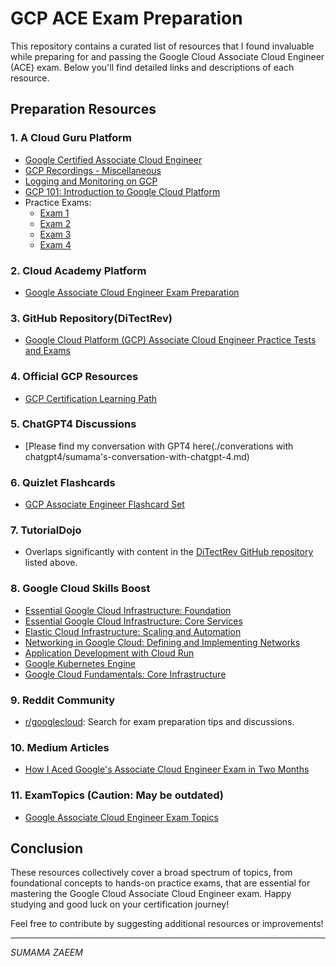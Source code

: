 # GCP ACE Exam Preparation

This repository contains a curated list of resources that I found invaluable while preparing for and passing the Google Cloud Associate Cloud Engineer (ACE) exam. Below you'll find detailed links and descriptions of each resource.

## Preparation Resources

### 1. A Cloud Guru Platform
- [Google Certified Associate Cloud Engineer](https://learn.acloud.guru/course/google-certified-associate-cloud-engineer/)
- [GCP Recordings - Miscellaneous](https://learn.acloud.guru/course/e927f4b5-b7c3-4619-b3c6-e529c1ceca00/dashboard)
- [Logging and Monitoring on GCP](https://learn.acloud.guru/course/d6fb013d-ab5b-440d-b2f0-ba51b650e6e2/dashboard)
- [GCP 101: Introduction to Google Cloud Platform](https://learn.acloud.guru/course/gcp-101/dashboard)
- Practice Exams:
  - [Exam 1](https://practice-exam.acloud.guru/gcp-certified-associate-cloud-engineer?_ga=2.107374274.1304349605.1719001231-896851803.1716618925)
  - [Exam 2](https://practice-exam.acloud.guru/f667fc10-8e6d-4635-aebf-7c74e20c765c?_ga=2.107374274.1304349605.1719001231-896851803.1716618925)
  - [Exam 3](https://practice-exam.acloud.guru/898d36b1-5a7b-4529-8ea6-8ca50536e44e?_ga=2.107374274.1304349605.1719001231-896851803.1716618925)
  - [Exam 4](https://practice-exam.acloud.guru/d1f2e22b-1cfa-41ff-a271-7b7b5bc5c979?_ga=2.42828389.1304349605.1719001231-896851803.1716618925)

### 2. Cloud Academy Platform
- [Google Associate Cloud Engineer Exam Preparation](https://cloudacademy.com/learning-paths/google-associate-cloud-engineer-exam-preparation-844/)

### 3. GitHub Repository(DiTectRev)
- [Google Cloud Platform (GCP) Associate Cloud Engineer Practice Tests and Exams](https://github.com/Ditectrev/Google-Cloud-Platform-GCP-Associate-Cloud-Engineer-Practice-Tests-Exams-Questions-Answers)

### 4. Official GCP Resources
- [GCP Certification Learning Path](https://cloud.google.com/learn/certification/cloud-engineer)

### 5. ChatGPT4 Discussions
- [Please find my conversation with GPT4 here(./converations with chatgpt4/sumama's-conversation-with-chatgpt-4.md)

### 6. Quizlet Flashcards
- [GCP Associate Engineer Flashcard Set](https://quizlet.com/434286726/gcp-assoc-engineeer-flash-card-set-2-flash-cards/)

### 7. TutorialDojo
- Overlaps significantly with content in the [DiTectRev GitHub repository](https://github.com/Ditectrev/Google-Cloud-Platform-GCP-Associate-Cloud-Engineer-Practice-Tests-Exams-Questions-Answers) listed above.

### 8. Google Cloud Skills Boost
- [Essential Google Cloud Infrastructure: Foundation](https://www.cloudskillsboost.google/course_templates/648)
- [Essential Google Cloud Infrastructure: Core Services](https://www.cloudskillsboost.google/course_templates/637)
- [Elastic Cloud Infrastructure: Scaling and Automation](https://www.cloudskillsboost.google/course_templates/654)
- [Networking in Google Cloud: Defining and Implementing Networks](https://www.cloudskillsboost.google/course_templates/645)
- [Application Development with Cloud Run](https://www.cloudskillsboost.google/course_templates/625)
- [Google Kubernetes Engine](https://www.cloudskillsboost.google/course_templates/636)
- [Google Cloud Fundamentals: Core Infrastructure](https://www.cloudskillsboost.google/course_templates/2)

### 9. Reddit Community
- [r/googlecloud](https://www.reddit.com/r/googlecloud/): Search for exam preparation tips and discussions.

### 10. Medium Articles
- [How I Aced Google's Associate Cloud Engineer Exam in Two Months](https://abishaik.medium.com/how-i-aced-googles-associate-cloud-engineer-exam-in-two-months-ce71782992cc)

### 11. ExamTopics (Caution: May be outdated)
- [Google Associate Cloud Engineer Exam Topics](https://www.examtopics.com/exams/google/associate-cloud-engineer/)

## Conclusion

These resources collectively cover a broad spectrum of topics, from foundational concepts to hands-on practice exams, that are essential for mastering the Google Cloud Associate Cloud Engineer exam. Happy studying and good luck on your certification journey!

Feel free to contribute by suggesting additional resources or improvements!

---

*SUMAMA ZAEEM*
